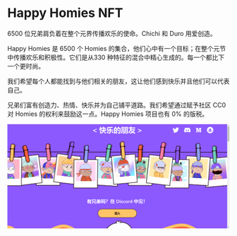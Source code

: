 # Happy Homies NFT

6500 位兄弟肩负着在整个元界传播欢乐的使命。Chichi 和 Duro 用爱创造。

Happy Homies 是 6500 个 Homies 的集合，他们心中有一个目标；在整个元节中传播欢乐和积极性。它们是从330 种特征的混合中精心生成的。每一个都比下一个更时尚。

我们希望每个人都能找到与他们相关的朋友，这让他们感到快乐并且他们可以代表自己。

兄弟们富有创造力、热情、快乐并为自己铺平道路。我们希望通过赋予社区 CC0 对 Homies 的权利来鼓励这一点。Happy Homies 项目也有 0% 的版税。

![nft](4123413.png)
